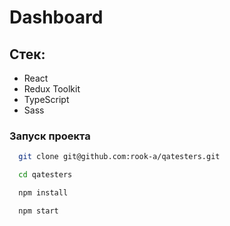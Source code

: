 # Dashboard

## Стек:

- React
- Redux Toolkit
- TypeScript
- Sass

### Запуск проекта

```bash
  git clone git@github.com:rook-a/qatesters.git

  cd qatesters

  npm install

  npm start
```
